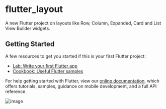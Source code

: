 # flutter_layout

A new Flutter project on layouts like Row, Column, Expanded, Card and List View Builder widgets.

## Getting Started

A few resources to get you started if this is your first Flutter project:

- [Lab: Write your first Flutter app](https://flutter.dev/docs/get-started/codelab)
- [Cookbook: Useful Flutter samples](https://flutter.dev/docs/cookbook)

For help getting started with Flutter, view our
[online documentation](https://flutter.dev/docs), which offers tutorials,
samples, guidance on mobile development, and a full API reference.

![image](https://user-images.githubusercontent.com/26149033/130045066-202285ef-34c1-46de-b4f3-7cc7aba4bc20.png)

